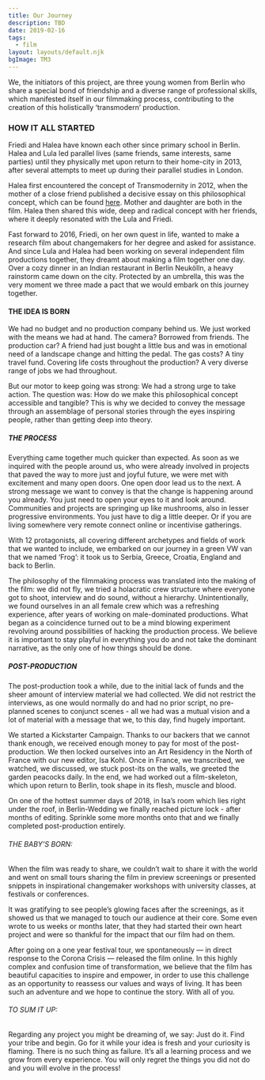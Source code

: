 ```yaml
---
title: Our Journey
description: TBD
date: 2019-02-16
tags:
  - film
layout: layouts/default.njk
bgImage: TM3
---
```


We, the initiators of this project, are three young women from Berlin who share a special bond of friendship and a diverse range of professional skills, which manifested itself in our filmmaking process, contributing to the creation of this holistically ‘transmodern’ production.

### HOW IT ALL STARTED
Friedi and Halea have known each other since primary school in Berlin. Halea and Lula led parallel lives (same friends, same interests, same parties) until they physically met upon return to their home-city in 2013, after several attempts to meet up during their parallel studies in London.

Halea first encountered the concept of Transmodernity in 2012, when the mother of a close friend published a decisive essay on this philosophical concept, which can be found [here](https://drive.google.com/drive/folders/1b7clp-EPIAQe01cP8bvZZZ6ZPzcQOgS7). Mother and daughter are both in the film. Halea then shared this wide, deep and radical concept with her friends, where it deeply resonated with the Lula and Friedi.

Fast forward to 2016, Friedi, on her own quest in life, wanted to make a research film about changemakers for her degree and asked for assistance. And since Lula and Halea had been working on several independent film productions together, they dreamt about making a film together one day. Over a cozy dinner in an Indian restaurant in Berlin Neukölln, a heavy rainstorm came down on the city. Protected by an umbrella, this was the very moment we three made a pact that we would embark on this journey together.

#### THE IDEA IS BORN
We had no budget and no production company behind us. We just worked with the means we had at hand. The camera? Borrowed from friends. The production car? A friend had just bought a little bus and was in emotional need of a landscape change and hitting the pedal. The gas costs? A tiny travel fund. Covering life costs throughout the production? A very diverse range of jobs we had throughout.

But our motor to keep going was strong: We had a strong urge to take action.
The question was: How do we make this philosophical concept accessible and tangible? This is why we decided to convey the message through an assemblage of personal stories through the eyes inspiring people, rather than getting deep into theory.

##### THE PROCESS
Everything came together much quicker than expected. As soon as we inquired with the people around us, who were already involved in projects that paved the way to more just and joyful future, we were met with excitement and many open doors. One open door lead us to the next.
A strong message we want to convey is that the change is happening around you already. You just need to open your eyes to it and look around. Communities and projects are springing up like mushrooms, also in lesser progressive environments. You just have to dig a little deeper. Or if you are living somewhere very remote connect online or incentivise gatherings.

With 12 protagonists, all covering different archetypes and fields of work that we wanted to include, we embarked on our journey in a green VW van that we named ‘Frog’:  it took us to Serbia, Greece, Croatia, England and back to Berlin.

The philosophy of the filmmaking process was translated into the making of the film: we did not fly, we tried a holacratic crew structure where everyone got to shoot, interview and do sound, without a hierarchy. Unintentionally, we found ourselves in an all female crew which was a refreshing experience, after years of working on male-dominated productions. What began as a coincidence turned out to be a mind blowing experiment revolving around possibilities of hacking the production process. We believe it is important to stay playful in everything you do and not take the dominant narrative, as the only one of how things should be done.

##### POST-PRODUCTION
The post-production took a while, due to the initial lack of funds and the sheer amount of interview material we had collected. We did not restrict the interviews, as one would normally do and had no prior script, no pre-planned scenes to conjunct scenes - all we had was a mutual vision and a lot of material with a message that we, to this day, find hugely important.

We started a Kickstarter Campaign. Thanks to our backers that we cannot thank enough, we received enough money to pay for most of the post-production. We then locked ourselves into an Art Residency in the North of France with our new editor, Isa Kohl. Once in France,  we transcribed, we watched, we discussed, we stuck post-its on the walls, we greeted the garden peacocks daily. In the end, we had worked out a film-skeleton, which upon return to Berlin, took shape in its flesh, muscle and blood.

On one of the hottest summer days of 2018, in Isa’s room which lies right under the roof, in Berlin-Wedding we finally reached picture lock - after months of editing. Sprinkle some more months onto that and we finally completed post-production entirely.

###### THE BABY’S BORN:
When the film was ready to share, we couldn’t wait to share it with the world and went on small tours sharing the film in preview screenings or presented snippets in inspirational changemaker workshops with university classes, at festivals or conferences.

It was gratifying to see people’s glowing faces after the screenings, as it showed us that we managed to touch our audience at their core. Some even wrote to us weeks or months later, that they had started their own heart project and were so thankful for the impact that our film had on them.

After going on a one year festival tour, we spontaneously — in direct response to the Corona Crisis — released the film online. In this highly complex and confusion time of transformation, we believe that the film has beautiful capacities to inspire and empower, in order to use this challenge as an opportunity to reassess our values and ways of living.
It has been such an adventure and we hope to continue the story. With all of you.

###### TO SUM IT UP:
Regarding any project you might be dreaming of, we say: Just do it. Find your tribe and begin. Go for it while your idea is fresh and your curiosity is flaming. There is no such thing as failure. It’s all a learning process and we grow from every experience. You will only regret the things you did not do and you will evolve in the process!
